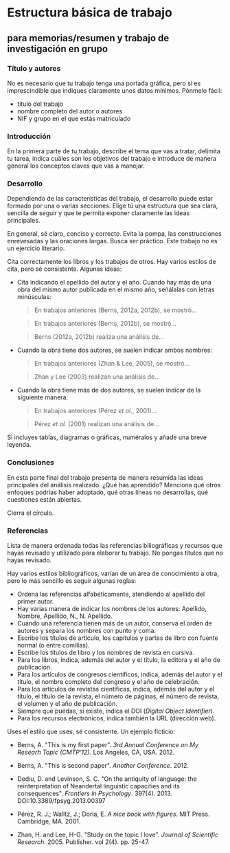 # Estructura básica de trabajo
## para memorias/resumen y trabajo de investigación en grupo


### Título y autores

No es necesario que tu trabajo tenga una portada gráfica, pero sí es imprescindible que indiques claramente unos datos mínimos. Pónmelo fácil:

- título del trabajo
- nombre completo del autor o autores
- NIF y grupo en el que estás matriculado

### Introducción

En la primera parte de tu trabajo, describe el tema que vas a tratar, delimita tu tarea, indica cuáles son los objetivos del trabajo e introduce de manera general los conceptos claves que vas a manejar.

### Desarrollo

Dependiendo de las características del trabajo, el desarrollo puede estar formado por una o varias secciones. Elige tú una estructura que sea clara, sencilla de seguir y que te permita exponer claramente las ideas principales. 

En general, sé claro, conciso y correcto. Evita la pompa, las construcciones enrevesadas y las oraciones largas. Busca ser práctico. Este trabajo no es un ejercicio literario.

Cita correctamente los libros y los trabajos de otros. Hay varios estilos de cita, pero sé consistente. Algunas ideas:

- Cita indicando el apellido del autor y el año. Cuando hay más de una obra del mismo autor publicada en el mismo año, señálalas con letras minúsculas: 
    
    > En trabajos anteriores (Berns, 2012a, 2012b), se mostró...
    
    > En trabajos anteriores (Berns, 2012b), se mostró...

    > Berns (2012a, 2012b) realiza una análisis de... 
    
    
- Cuando la obra tiene dos autores, se suelen indicar ambos nombres: 
    
    > En trabajos anteriores (Zhan & Lee, 2005), se mostró...
    
    > Zhan y Lee (2003) realizan una análisis de... 
    
    
- Cuando la obra tiene más de dos autores, se suelen indicar de la siguiente manera: 
    
    > En trabajos anteriores (Pérez *et al.*, 2001)...
    
    > Pérez *et al.* (2001) realizan una análisis de... 


Si incluyes tablas, diagramas o gráficas, numéralos y añade una breve leyenda.

 

### Conclusiones

En esta parte final del trabajo presenta de manera resumida las ideas principales del análisis realizado. ¿Qué has aprendido? Menciona qué otros enfoques podrías haber adoptado, qué otras líneas no desarrollas, qué cuestiones están abiertas.

Cierra el círculo. 


### Referencias

Lista de manera ordenada todas las referencias biliográficas y recursos que hayas revisado y utilizado para elaborar tu trabajo. No pongas títulos que no hayas revisado.

Hay varios estilos bibliográficos, varían de un área de conocimiento a otra, pero lo más sencillo es seguir algunas reglas:

- Ordena las referencias alfabéticamente, atendiendo al apellido del primer autor.
- Hay varias manera de indicar los nombres de los autores: Apellido, Nombre, Apellido, N., N. Apellido. 
- Cuando una referencia tienen más de un autor, conserva el orden de autores y separa los nombres con punto y coma.
- Escribe los títulos de artículo, los capítulos y partes de libro con fuente normal (o entre comillas).
- Escribe los títulos de libro y los nombres de revista en cursiva.
- Para los libros, indica, además del autor y el título, la editora y el año de publicación.
- Para los artículos de congresos científicos, indica, además del autor y el título, el nombre completo del congreso y el año de celebración.
- Para los artículos de revistas científicas, indica, además del autor y el título, el título de la revista, el número de páginas, el número de revista, el volumen y el año de publicación.
- Siempre que puedas, si existe, indica el DOI (*Digital Object Identifier*). 
- Para los recursos electrónicos, indica también la URL (dirección web).
  

Uses el estilo que uses, sé consistente. Un ejemplo ficticio:


- Berns, A. "This is my first paper". *3rd Annual Conference on My Researh Topic (CMTP'12)*. Los Angeles, CA, USA. 2012.

- Berns, A. "This is second paper". *Another Conference*. 2012.

- Dediu, D. and Levinson, S. C. "On the antiquity of language: the reinterpretation of Neandertal linguistic capacities and its consequences". *Frontiers in Psychology*. 397(4). 2013. DOI:10.3389/fpsyg.2013.00397 

- Pérez, R. J.; Walltz, J.; Doria, E. *A nice book with figures*. MIT Press. Cambridge, MA. 2001.

- Zhan, H. and Lee, H-G. "Study on the topic I love". *Journal of Scientific Research*. 2005. Publisher. vol 2(4). pp. 25-47. 


